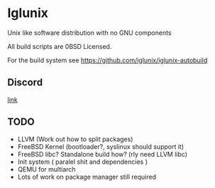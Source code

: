 # Iglunix
Unix like software distribution with no GNU components

All build scripts are 0BSD Licensed.


For the build system see https://github.com/iglunix/iglunix-autobuild

## Discord
[link](https://discord.gg/NKB9qD2bMx)

## TODO
 - LLVM (Work out how to split packages)
 - FreeBSD Kernel (bootloader?, syslinux should support it)
 - FreeBSD libc? Standalone build how? (rly need LLVM libc)
 - Init system ( paralel shit and dependencies )
 - QEMU for multiarch
 - Lots of work on package manager still required

